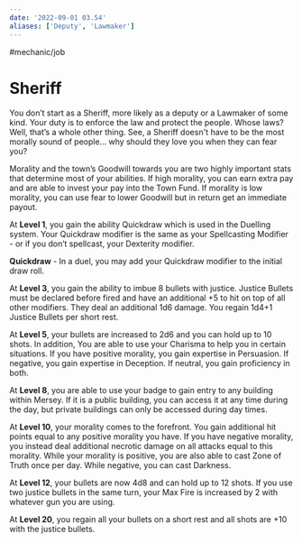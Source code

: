 ```yaml
---
date: '2022-09-01 03.54'
aliases: ['Deputy', 'Lawmaker']
---
```

#mechanic/job 
# Sheriff

You don’t start as a Sheriff, more likely as a deputy or a Lawmaker of some kind. Your duty is to enforce the law and protect the people. Whose laws? Well, that’s a whole other thing. See, a Sheriff doesn't have to be the most morally sound of people… why should they love you when they can fear you?

Morality and the town’s Goodwill towards you are two highly important stats that determine most of your abilities. If high morality, you can earn extra pay and are able to invest your pay into the Town Fund. If morality is low morality, you can use fear to lower Goodwill but in return get an immediate payout.

At **Level 1**, you gain the ability Quickdraw which is used in the Duelling system. Your Quickdraw modifier is the same as your Spellcasting Modifier - or if you don’t spellcast, your Dexterity modifier. 

**Quickdraw** - In a duel, you may add your Quickdraw modifier to the initial draw roll.

At **Level 3**, you gain the ability to imbue 8 bullets with justice. Justice Bullets must be declared before fired and have an additional +5 to hit on top of all other modifiers. They deal an additional 1d6 damage. You regain 1d4+1 Justice Bullets per short rest.

At **Level 5**, your bullets are increased to 2d6 and you can hold up to 10 shots. In addition, You are able to use your Charisma to help you in certain situations. If you have positive morality, you gain expertise in Persuasion. If negative, you gain expertise in Deception. If neutral, you gain proficiency in both.

At **Level 8**, you are able to use your badge to gain entry to any building within Mersey. If it is a public building, you can access it at any time during the day, but private buildings can only be accessed during day times.

At **Level 10**, your morality comes to the forefront. You gain additional hit points equal to any positive morality you have. If you have negative morality, you instead deal additional necrotic damage on all attacks equal to this morality. While your morality is positive, you are also able to cast Zone of Truth once per day. While negative, you can cast Darkness.

At **Level 12**, your bullets are now 4d8 and can hold up to 12 shots. If you use two justice bullets in the same turn, your Max Fire is increased by 2 with whatever gun you are using.

At **Level 20**, you regain all your bullets on a short rest and all shots are +10 with the justice bullets.

